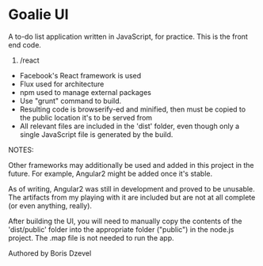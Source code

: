 Goalie UI
=====

A to-do list application written in JavaScript, for practice. This is the front end code.

1) /react
* Facebook's React framework is used
* Flux used for architecture
* npm used to manage external packages
* Use "grunt" command to build.
* Resulting code is browserify-ed and minified, then must be copied to the public location it's to be served from
* All relevant files are included in the 'dist' folder, even though only a single JavaScript file is generated by the build.

NOTES:

Other frameworks may additionally be used and added in this project in the future. For example, Angular2 might be added once it's stable.

As of writing, Angular2 was still in development and proved to be unusable. The artifacts from my playing with it are included but are not at all complete (or even anything, really).

After building the UI, you will need to manually copy the contents of the 'dist/public' folder into the appropriate folder ("public") in the node.js project. The .map file is not needed to run the app.

Authored by Boris Dzevel
